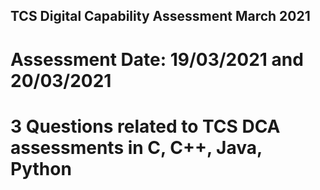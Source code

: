 ## TCS Digital Capability Assessment March 2021
# Assessment Date: 19/03/2021 and 20/03/2021
# 3 Questions related to TCS DCA assessments in C, C++, Java, Python
